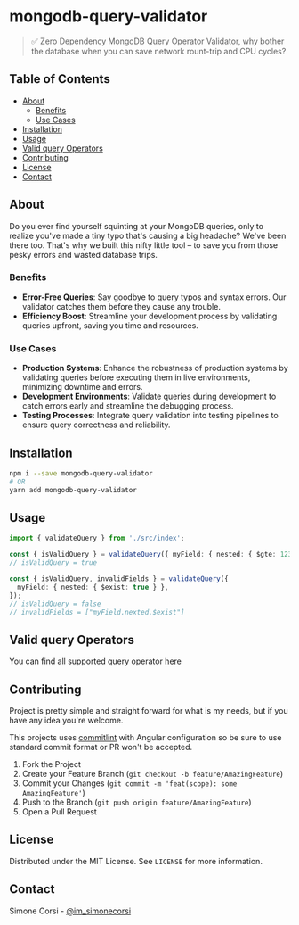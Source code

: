 # mongodb-query-validator

<!-- ![tests](https://github.com/simonecorsi/mongodb-query-validator/workflows/test/badge.svg) -->

> ✅ Zero Dependency MongoDB Query Operator Validator, why bother the database when you can save network rount-trip and CPU cycles?

## Table of Contents

<!-- toc -->

- [About](#about)
  * [Benefits](#benefits)
  * [Use Cases](#use-cases)
- [Installation](#installation)
- [Usage](#usage)
- [Valid query Operators](#valid-query-operators)
- [Contributing](#contributing)
- [License](#license)
- [Contact](#contact)

<!-- tocstop -->

## About

Do you ever find yourself squinting at your MongoDB queries, only to realize you've made a tiny typo that's causing a big headache? We've been there too. That's why we built this nifty little tool – to save you from those pesky errors and wasted database trips.

### Benefits

- **Error-Free Queries**: Say goodbye to query typos and syntax errors. Our validator catches them before they cause any trouble.
- **Efficiency Boost**: Streamline your development process by validating queries upfront, saving you time and resources.

### Use Cases

- **Production Systems**: Enhance the robustness of production systems by validating queries before executing them in live environments, minimizing downtime and errors.
- **Development Environments**: Validate queries during development to catch errors early and streamline the debugging process.
- **Testing Processes**: Integrate query validation into testing pipelines to ensure query correctness and reliability.

<!-- GETTING STARTED -->

## Installation

```sh
npm i --save mongodb-query-validator
# OR
yarn add mongodb-query-validator
```

<!-- USAGE EXAMPLES -->

## Usage

```ts
import { validateQuery } from './src/index';

const { isValidQuery } = validateQuery({ myField: { nested: { $gte: 123 } } });
// isValidQuery = true

const { isValidQuery, invalidFields } = validateQuery({
  myField: { nested: { $exist: true } },
});
// isValidQuery = false
// invalidFields = ["myField.nexted.$exist"]
```

## Valid query Operators

You can find all supported query operator [here](./src/allowed.ts)

## Contributing

Project is pretty simple and straight forward for what is my needs, but if you have any idea you're welcome.

This projects uses [commitlint](https://commitlint.js.org/) with Angular configuration so be sure to use standard commit format or PR won't be accepted.

1. Fork the Project
2. Create your Feature Branch (`git checkout -b feature/AmazingFeature`)
3. Commit your Changes (`git commit -m 'feat(scope): some AmazingFeature'`)
4. Push to the Branch (`git push origin feature/AmazingFeature`)
5. Open a Pull Request

<!-- LICENSE -->

## License

Distributed under the MIT License. See `LICENSE` for more information.

<!-- CONTACT -->

## Contact

Simone Corsi - [@im_simonecorsi](https://twitter.com/im_simonecorsi)
